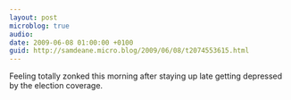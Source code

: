 ```yaml
---
layout: post
microblog: true
audio: 
date: 2009-06-08 01:00:00 +0100
guid: http://samdeane.micro.blog/2009/06/08/t2074553615.html
---
```

Feeling totally zonked this morning after staying up late getting depressed by the election coverage.
